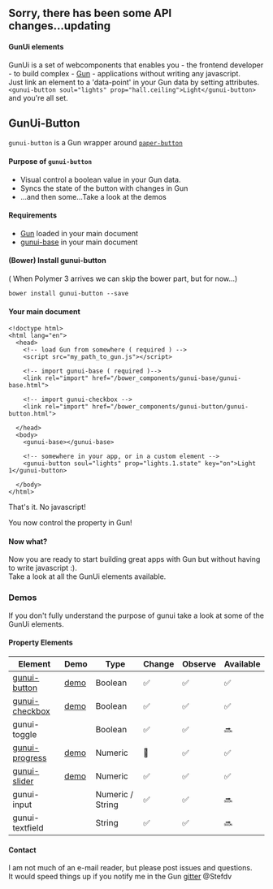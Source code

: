 ## Sorry, there has been some API changes...updating

#### GunUi elements
GunUi is a set of webcomponents that enables you - the frontend developer - to build complex - [Gun](https://github.com/amark/gun) - applications without writing any javascript.<br>Just link an element to a 'data-point' in your Gun data by setting attributes.<br>
`<gunui-button soul="lights" prop="hall.ceiling">Light</gunui-button>` and you're all set.



## GunUi-Button
`gunui-button` is a Gun wrapper around [`paper-button`](https://www.webcomponents.org/element/PolymerElements/paper-button/elements/paper-button)

#### Purpose of `gunui-button`
* Visual control a boolean value in your Gun data.
* Syncs the state of the button with changes in Gun
* ...and then some...Take a look at the demos

#### Requirements
* [Gun](https://github.com/amark/gun) loaded in your main document
* [gunui-base](https://github.com/Stefdv/gunui-base) in your main document

#### (Bower) Install gunui-button
( When Polymer 3 arrives we can skip the bower part, but for now...)
```
bower install gunui-button --save
```

#### Your main document
```
<!doctype html>
<html lang="en">
  <head>
    <!-- load Gun from somewhere ( required ) -->
    <script src="my_path_to_gun.js"></script>

    <!-- import gunui-base ( required )-->
    <link rel="import" href="/bower_components/gunui-base/gunui-base.html">

    <!-- import gunui-checkbox -->
    <link rel="import" href="/bower_components/gunui-button/gunui-button.html">

  </head>
  <body>
    <gunui-base></gunui-base>

    <!-- somewhere in your app, or in a custom element -->
    <gunui-button soul="lights" prop="lights.1.state" key="on">Light 1</gunui-button>

  </body>
</html>
```
That's it. No javascript!

You now control the property in Gun!

#### Now what?
Now you are ready to start building great apps with Gun but without having to write javascript :).<br>Take a look at all the GunUi elements available.

### Demos
If you don't fully understand the purpose of gunui take a look at some of the GunUi elements.
#### Property Elements
Element | Demo | Type | Change | Observe | Available
----------- | ------------ | ------- | ---- | ---- | ----
[gunui-button](https://github.com/Stefdv/gunui-button) | [demo](https://stefdv.github.io/gunui-button/components/gunui-button/demo/index.html)| Boolean | :white_check_mark: | :white_check_mark: | :white_check_mark:
[gunui-checkbox](https://github.com/Stefdv/gunui-checkbox) | [demo](https://stefdv.github.io/gunui-checkbox/components/gunui-checkbox/demo/index.html)  | Boolean | :white_check_mark: | :white_check_mark: | :white_check_mark:
gunui-toggle | | Boolean | :white_check_mark: | :white_check_mark: | :soon:
[gunui-progress](https://github.com/Stefdv/gunui-progress) | [demo](https://stefdv.github.io/gunui-progress/components/gunui-progress/demo/index.html) | Numeric | :black_square_button: | :white_check_mark: | :white_check_mark:
[gunui-slider](https://github.com/Stefdv/gunui-slider)|[demo](https://stefdv.github.io/gunui-slider/components/gunui-slider/demo/index.html) | Numeric | :white_check_mark: | :white_check_mark: | :white_check_mark:
gunui-input | | Numeric / String | :white_check_mark: | :white_check_mark: | :soon:
gunui-textfield | | String | :white_check_mark: | :white_check_mark: | :soon:


#### Contact
I am not much of an e-mail reader, but please post issues and questions.<br>
It would speed things up if you notify me in the Gun [gitter](https://gitter.im/amark/gun) @Stefdv
